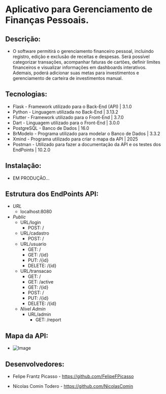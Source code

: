 # Aplicativo para Gerenciamento de Finanças Pessoais.

## Descrição: 
 - O software permitirá o gerenciamento financeiro pessoal, incluindo registro, edição e exclusão de receitas e despesas. Será possível categorizar transações, acompanhar faturas de cartões, definir limites financeiros e visualizar informações em dashboards interativos. Ademais, poderá adicionar suas metas para investimentos e gerenciamento de carteira de investimentos manual.

## Tecnologias:
- Flask - Framework utilizado para o Back-End (API) | 3.1.0
- Python - Linguagem utilizada no Back-End | 3.13.2
- Flutter - Framework utilizado para o Front-End | 3.7.0
- Dart - Linguagem utilizado para o Front-End | 3.0.0
- PostgreSQL - Banco de Dados | 16.0 
- BrModelo - Programa utilizado para modelar o Banco de Dados | 3.3.2
- Xmind - Programa utilizado para criar o mapa da API | 2025
- Postman -  Utilizado para fazer a documentação da API e os testes dos EndPoints | 10.2.0

## Instalação:

- EM PRODUÇÃO...


## Estrutura dos EndPoints API:

- *URL*
  - localhost:8080
- *Public*
    - URL/login
        - POST: /
    - URL/cadastro
        - POST: /
    - URL/usuario
        - GET: /
        - GET: /{id}
        - PUT: /{id}
        - DELETE: /{id}
    - URL/transacao
        - GET: /
        - GET: /active
        - GET: /{id}
        - POST: /
        - PUT: /{id}
        - DELETE: /{id}
  - *Nível Admin*
    - URL/admin
      - GET: /report




## Mapa da API:

- ![Image](https://github.com/user-attachments/assets/3e0414fd-f6f7-460f-8543-6a2b59261a47)    

## Desenvolvedores:

- Felipe Frantz Picasso - https://github.com/FelipeFPicasso

- Nícolas Comin Todero - https://github.com/NicolasComin